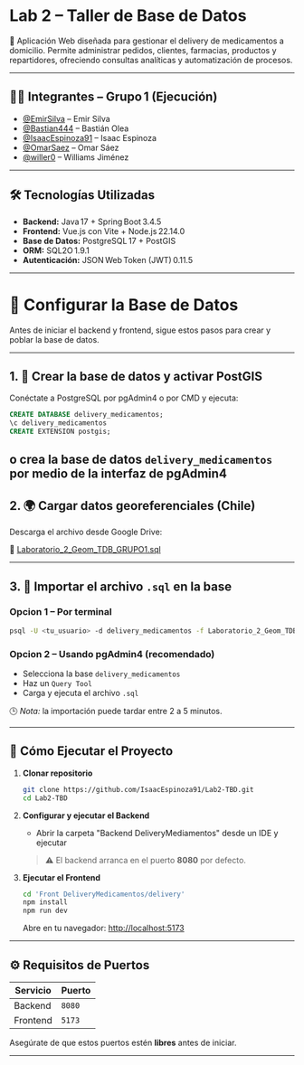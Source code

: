 
# Lab 2 – Taller de Base de Datos

📌 Aplicación Web diseñada para gestionar el delivery de medicamentos a domicilio. Permite administrar pedidos, clientes, farmacias, productos y repartidores, ofreciendo consultas analíticas y automatización de procesos.

---

## 👨‍💻 Integrantes – Grupo 1 (Ejecución)

- [@EmirSilva](https://github.com/EmirSilva) – Emir Silva  
- [@Bastian444](https://github.com/Bastian444) – Bastián Olea  
- [@IsaacEspinoza91](https://github.com/IsaacEspinoza91) – Isaac Espinoza  
- [@OmarSaez](https://github.com/OmarSaez) – Omar Sáez  
- [@willer0](https://github.com/willer0) – Williams Jiménez  

---

## 🛠️ Tecnologías Utilizadas

- **Backend:** Java 17 + Spring Boot 3.4.5  
- **Frontend:** Vue.js con Vite + Node.js 22.14.0  
- **Base de Datos:** PostgreSQL 17 + PostGIS  
- **ORM:** SQL2O 1.9.1  
- **Autenticación:** JSON Web Token (JWT) 0.11.5  

---

# 📂 Configurar la Base de Datos

Antes de iniciar el backend y frontend, sigue estos pasos para crear y poblar la base de datos.

---

## 1. 💠 Crear la base de datos y activar PostGIS

Conéctate a PostgreSQL por pgAdmin4 o por CMD y ejecuta:

```sql
CREATE DATABASE delivery_medicamentos;
\c delivery_medicamentos
CREATE EXTENSION postgis;
```
o crea la base de datos `delivery_medicamentos` por medio de la interfaz de pgAdmin4
---

## 2. 🌍 Cargar datos georeferenciales (Chile)

Descarga el archivo desde Google Drive:

🔗 [Laboratorio\_2\_Geom\_TDB\_GRUPO1.sql](https://drive.google.com/file/d/1f-dBOcfms8si1tOwB9Hdn0xI0Y_1RPIt/view?usp=sharing)

---

## 3. 📅 Importar el archivo `.sql` en la base

### Opcion 1 – Por terminal 

```bash
psql -U <tu_usuario> -d delivery_medicamentos -f Laboratorio_2_Geom_TDB_GRUPO1.sql
```

### Opcion 2 – Usando pgAdmin4 (recomendado)

* Selecciona la base `delivery_medicamentos`
* Haz un `Query Tool`
* Carga y ejecuta el archivo `.sql`

🕒 *Nota:* la importación puede tardar entre 2 a 5 minutos.

---

## 🚀 Cómo Ejecutar el Proyecto

1. **Clonar repositorio**  
   ```bash
   git clone https://github.com/IsaacEspinoza91/Lab2-TBD.git
   cd Lab2-TBD
   ```

2. **Configurar y ejecutar el Backend**  
   - Abrir la carpeta "Backend DeliveryMediamentos" desde un IDE y ejecutar 
   > ⚠️ El backend arranca en el puerto **8080** por defecto.

3. **Ejecutar el Frontend**  
   ```bash
   cd 'Front DeliveryMedicamentos/delivery'
   npm install
   npm run dev
   ```  
   Abre en tu navegador: [http://localhost:5173](http://localhost:5173)

---

## ⚙️ Requisitos de Puertos

| Servicio | Puerto |
| -------- | ------ |
| Backend  | `8080` |
| Frontend | `5173` |

Asegúrate de que estos puertos estén **libres** antes de iniciar.

---


